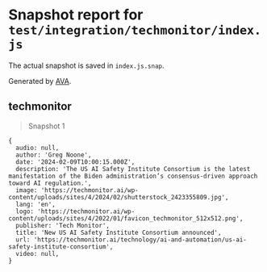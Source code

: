 # Snapshot report for `test/integration/techmonitor/index.js`

The actual snapshot is saved in `index.js.snap`.

Generated by [AVA](https://avajs.dev).

## techmonitor

> Snapshot 1

    {
      audio: null,
      author: 'Greg Noone',
      date: '2024-02-09T10:00:15.000Z',
      description: 'The US AI Safety Institute Consortium is the latest manifestation of the Biden administration’s consensus-driven approach toward AI regulation.',
      image: 'https://techmonitor.ai/wp-content/uploads/sites/4/2024/02/shutterstock_2423355809.jpg',
      lang: 'en',
      logo: 'https://techmonitor.ai/wp-content/uploads/sites/4/2022/01/favicon_techmonitor_512x512.png',
      publisher: 'Tech Monitor',
      title: 'New US AI Safety Institute Consortium announced',
      url: 'https://techmonitor.ai/technology/ai-and-automation/us-ai-safety-institute-consortium',
      video: null,
    }
